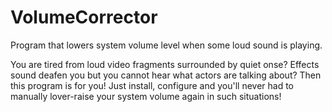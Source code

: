 # VolumeCorrector
Program that lowers system volume level when some loud sound is playing.

You are tired from loud video fragments surrounded by quiet onse?
Effects sound deafen you but you cannot hear what actors are talking about?
Then this program is for you!
Just install, configure and you'll never had to manually lover-raise your system volume again in such situations!
